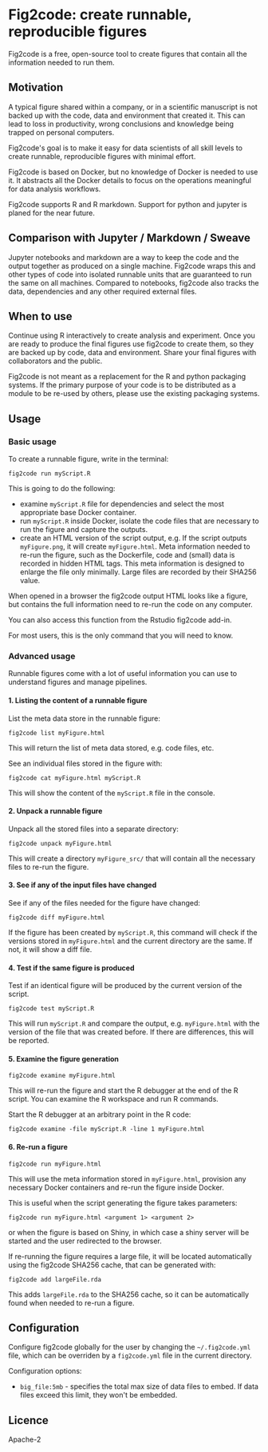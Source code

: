 # Fig2code: create runnable, reproducible figures

Fig2code is a free, open-source tool to create figures that contain all the information needed to run them.  

## Motivation

A typical figure shared within a company, or in a scientific manuscript is not backed up with the code, data and environment that created it. This can lead to loss in productivity, wrong conclusions and knowledge being trapped on personal computers.  

Fig2code's goal is to make it easy for data scientists of all skill levels to create runnable, reproducible figures with minimal effort. 

Fig2code is based on Docker, but no knowledge of Docker is needed to use it. It abstracts all the Docker details to focus on the operations meaningful for data analysis workflows. 

Fig2code supports R and R markdown. Support for python and jupyter is planed for the near future. 

## Comparison with Jupyter / Markdown / Sweave

Jupyter notebooks and markdown are a way to keep the code and the output together as produced on a single machine. Fig2code wraps this and other types of code into isolated runnable units that are guaranteed to run the same on all machines. Compared to notebooks, fig2code also tracks the data, dependencies and any other required external files. 

## When to use

Continue using R interactively to create analysis and experiment. Once you are ready to produce the final figures use fig2code to create them, so they are backed up by code, data and environment.  Share your final figures with collaborators and the public. 

Fig2code is not meant as a replacement for the R and python packaging systems. If the primary purpose of your code is to be distributed as a module to be re-used by others, please use the existing packaging systems. 

## Usage

### Basic usage

To create a runnable figure, write in the terminal:

```
fig2code run myScript.R 
```

This is going to do the following:

- examine  `myScript.R` file for dependencies and select the most appropriate base Docker container.
- run `myScript.R` inside Docker, isolate the code files that are necessary to run the figure and capture the outputs. 
- create an HTML version of the script output, e.g. If the script outputs `myFigure.png`, it will create `myFigure.html`. Meta information needed to re-run the figure, such as the Dockerfile, code and (small) data is recorded in hidden HTML tags. This meta information is designed to enlarge the file only minimally. Large files are recorded by their SHA256 value.

When opened in a browser the fig2code output HTML looks like a figure, but contains the full information need to re-run the code on any computer.

You can also access this function from the Rstudio fig2code add-in. 

For most users, this is the only command that you will need to know. 

### Advanced usage

Runnable figures come with a lot of useful information you can use to understand figures and manage pipelines. 

#### 1. Listing the content of a runnable figure

List the meta data store in the runnable figure:

```
fig2code list myFigure.html
```

This will return the list of meta data stored, e.g. code files, etc. 

See an individual files stored in the figure with:

```
fig2code cat myFigure.html myScript.R
```

This will show the content of the `myScript.R` file in the console. 

#### 2. Unpack a runnable figure

Unpack all the stored files into a separate directory:

```
fig2code unpack myFigure.html
```

This will create a directory `myFigure_src/` that will contain all the necessary files to re-run the figure. 

#### 3. See if any of the input files have changed
 
See if any of the files needed for the figure have changed:

```
fig2code diff myFigure.html
```

If the figure has been created by `myScript.R`, this command will check if the versions stored in `myFigure.html` and the current directory are the same. If not, it will show a diff file. 

#### 4. Test if the same figure is produced

Test if an identical figure will be produced by the current version of the script. 

```
fig2code test myScript.R
```

This will run `myScript.R` and compare the output, e.g. `myFigure.html` with the version of the file that was created before. If there are differences, this will be reported. 
 
#### 5. Examine the figure generation
 
```
fig2code examine myFigure.html
```

This will re-run the figure and start the R debugger at the end of the R script. You can examine the R workspace and run R commands. 

Start the R debugger at an arbitrary point in the R code:

```
fig2code examine -file myScript.R -line 1 myFigure.html
```
 
#### 6. Re-run a figure

```
fig2code run myFigure.html
```

This will use the meta information stored in `myFigure.html`, provision any necessary Docker containers and re-run the figure inside Docker. 

This is useful when the script generating the figure takes parameters:

```
fig2code run myFigure.html <argument 1> <argument 2>
```

or when the figure is based on Shiny, in which case a shiny server will be started and the user redirected to the browser.

If re-running the figure requires a large file, it will be located automatically using the fig2code SHA256 cache, that can be generated with:

```
fig2code add largeFile.rda
```

This adds `largeFile.rda` to the SHA256 cache, so it can be automatically found when needed to re-run a figure.  


## Configuration

Configure fig2code globally for the user by changing the `~/.fig2code.yml` file, which can be overriden by a `fig2code.yml` file in the current directory. 

Configuration options:

- `big_file:5mb` - specifies the total max size of data files to embed. If data files exceed this limit, they won't be embedded. 

## Licence

Apache-2